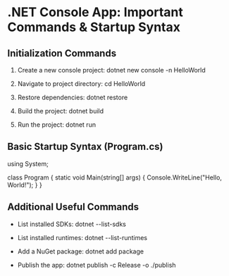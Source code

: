 # .NET Console App: Important Commands & Startup Syntax

## Initialization Commands

1. Create a new console project:
   dotnet new console -n HelloWorld

2. Navigate to project directory:
   cd HelloWorld

3. Restore dependencies:
   dotnet restore

4. Build the project:
   dotnet build

5. Run the project:
   dotnet run

## Basic Startup Syntax (Program.cs)

using System;

class Program
{
    static void Main(string[] args)
    {
        Console.WriteLine("Hello, World!");
    }
}

## Additional Useful Commands

- List installed SDKs:
  dotnet --list-sdks

- List installed runtimes:
  dotnet --list-runtimes

- Add a NuGet package:
  dotnet add package <PackageName>

- Publish the app:
  dotnet publish -c Release -o ./publish
